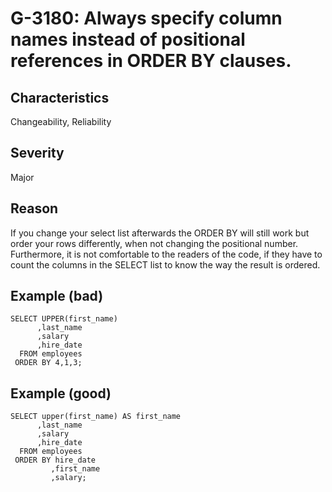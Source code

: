 # G-3180: Always specify column names instead of positional references in ORDER BY clauses.

## Characteristics

Changeability, Reliability

## Severity

Major

## Reason

If you change your select list afterwards the ORDER BY will still work but order your rows differently, when not changing the positional number. Furthermore, it is not comfortable to the readers of the code, if they have to count the columns in the SELECT list to know the way the result is ordered.

## Example (bad)

```
SELECT UPPER(first_name) 
      ,last_name 
      ,salary 
      ,hire_date 
  FROM employees
 ORDER BY 4,1,3;
```

## Example (good)

```
SELECT upper(first_name) AS first_name  
      ,last_name 
      ,salary 
      ,hire_date
  FROM employees
 ORDER BY hire_date 
         ,first_name 
         ,salary;
```